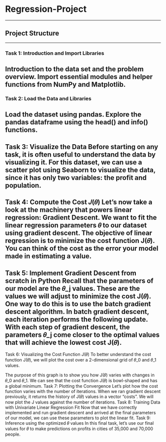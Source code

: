 # Regression-Project
---
## Project Structure
---
### Task 1: Introduction and Import Libraries
Introduction to the data set and the problem overview.
Import essential modules and helper functions from NumPy and Matplotlib.
---
### Task 2: Load the Data and Libraries
Load the dataset using pandas.
Explore the pandas dataframe using the head() and info() functions.
---
Task 3: Visualize the Data
Before starting on any task, it is often useful to understand the data by visualizing it.
For this dataset, we can use a scatter plot using Seaborn to visualize the data, since it has only two variables: the profit and population.
---
Task 4: Compute the Cost 𝐽(𝜃)
Let’s now take a look at the machinery that powers linear regression: Gradient Descent. 
We want to fit the linear regression parameters 𝜃 to our dataset using gradient descent.
The objective of linear regression is to minimize the cost function J(𝜃).
You can think of the cost as the error your model made in estimating a value.
---
Task 5: Implement Gradient Descent from scratch in Python
Recall that the parameters of our model are the 𝜃_j values.
These are the values we will adjust to minimize the cost J(𝜃).
One way to do this is to use the batch gradient descent algorithm.
In batch gradient descent, each iteration performs the following update.
With each step of gradient descent, the parameters 𝜃_j come closer to the optimal values that will achieve the lowest cost J(𝜃).
---
Task 6: Visualizing the Cost Function J(𝜃)
To better understand the cost function J(𝜃), we will plot the cost over a 2-dimensional grid of 𝜃_0 and 𝜃_1 values.

The purpose of this graph is to show you how J(𝜃) varies with changes in 𝜃_0 and 𝜃_1.
We can see that the cost function J(𝜃) is bowl-shaped and has a global minimum.
Task 7: Plotting the Convergence
Let’s plot how the cost function varies with the number of iterations.
When we ran gradient descent previously, it returns the history of J(𝜃) values in a vector “costs”.
We will now plot the J values against the number of iterations.
Task 8: Training Data with Univariate Linear Regression Fit
Now that we have correctly implemented and run gradient descent and arrived at the final parameters of our model, we can use these parameters to plot the linear fit. 
Task 9: Inference using the optimized 𝜃 values
In this final task, let’s use our final values for 𝜃 to make predictions on profits in cities of 35,000 and 70,000 people. 
